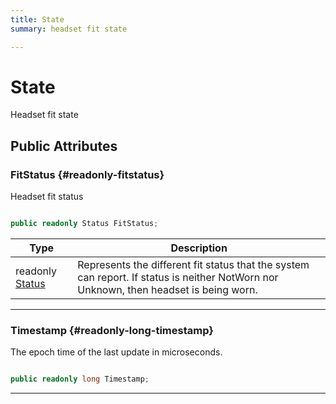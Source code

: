 ```yaml
---
title: State
summary: headset fit state 

---
```


# State




Headset fit state   





## Public Attributes

### FitStatus {#readonly-fitstatus}

Headset fit status 

```csharp

public readonly Status FitStatus;

```

| Type | Description  | 
|--|--|
| readonly [Status](/versioned_docs/version-14-Jun-2023/unity-api/api/UnityEngine.XR.MagicLeap/MLHeadsetFit/UnityEngine.XR.MagicLeap.MLHeadsetFit.md#enums-status) | Represents the different fit status that the system can report. If status is neither NotWorn nor Unknown, then headset is being worn.  |





-----------

### Timestamp {#readonly-long-timestamp}

The epoch time of the last update in microseconds. 

```csharp

public readonly long Timestamp;

```






-----------

